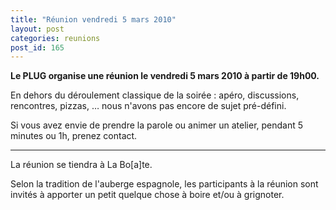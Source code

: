 ```yaml
---
title: "Réunion vendredi 5 mars 2010"
layout: post
categories: reunions
post_id: 165
---
```

**Le PLUG organise une réunion le vendredi 5 mars 2010 à partir de 19h00.**

En dehors du déroulement classique de la soirée : apéro, discussions, rencontres, pizzas, … nous n'avons pas encore de sujet pré-défini.

Si vous avez envie de prendre la parole ou animer un atelier, pendant 5 minutes ou 1h, prenez contact.

----
La réunion se tiendra à La Bo\[a\]te.

Selon la tradition de l'auberge espagnole, les participants à la réunion sont invités à apporter un petit quelque chose à boire et/ou à grignoter.